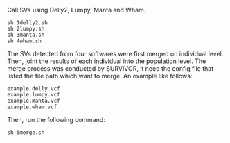 Call SVs using Delly2, Lumpy, Manta and Wham.
```
sh 1delly2.sh
sh 2lumpy.sh
sh 3manta.sh
sh 4wham.sh
```

The SVs detected from four softwares were first merged on individual level. Then, joint the results of each individual into the population level. The merge process was conducted by SURVIVOR, it need the config file that listed the file path which want to merge. An example like follows:
```
example.delly.vcf
example.lumpy.vcf
example.manta.vcf
example.wham.vcf
```
Then, run the following command:
```
sh 5merge.sh
```
